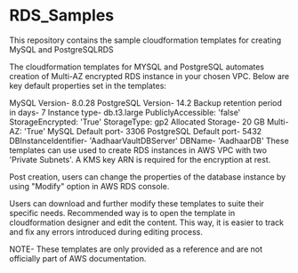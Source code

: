 # RDS_Samples
This repository contains the sample cloudformation templates for creating MySQL and PostgreSQLRDS

The cloudformation templates for MYSQL and PostgreSQL automates creation of Multi-AZ encrypted RDS instance in your chosen VPC. Below are key default properties set in the templates:

MySQL Version- 8.0.28
PostgreSQL Version- 14.2
Backup retention period in days- 7
Instance type- db.t3.large
PubliclyAccessible: 'false'
StorageEncrypted: 'True'
StorageType: gp2
Allocated Storage- 20 GB
Multi-AZ: 'True'
MySQL Default port- 3306
PostgreSQL Default port- 5432
DBInstanceIdentifier- 'AadhaarVaultDBServer'
DBName- 'AadhaarDB'
These templates can use used to create RDS instances in AWS VPC with two 'Private Subnets'. A KMS key ARN is required for the encryption at rest.

Post creation, users can change the properties of the database instance by using "Modify" option in AWS RDS console.

Users can download and further modify these templates to suite their specific needs. Recommended way is to open the template in cloudformation designer and edit the content. This way, it is easier to track and fix any errors introduced during editing process.

NOTE- These templates are only provided as a reference and are not officially part of AWS documentation.
